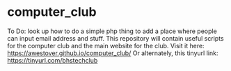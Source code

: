 # computer_club
To Do:
look up how to do a simple php thing to add a place where people can input email address and stuff.
This repository will contain useful scripts for the computer club and the main website for the club.
Visit it here: https://awestover.github.io/computer_club/
Or alternately, this tinyurl link: https://tinyurl.com/bhstechclub
